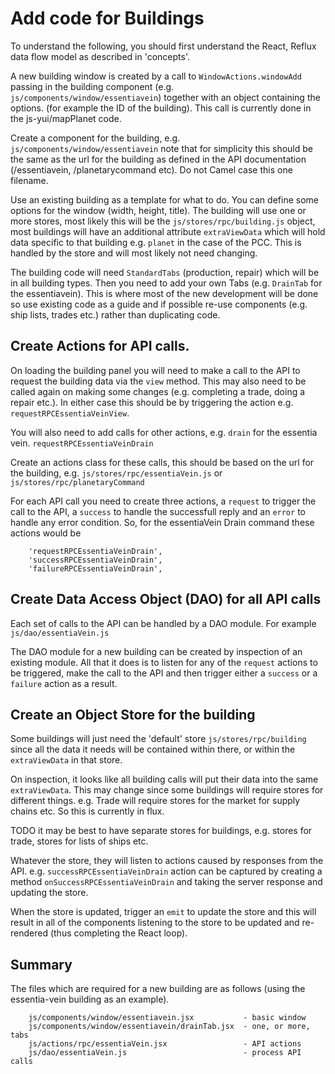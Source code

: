 # Add code for Buildings

To understand the following, you should first understand the React, Reflux data
flow model as described in 'concepts'.

A new building window is created by a call to `WindowActions.windowAdd` passing in
the building component (e.g. `js/components/window/essentiavein`) together with an
object containing the options. (for example the ID of the building). This call is 
currently done in the js-yui/mapPlanet code.

Create a component for the building, e.g. `js/components/window/essentiavein` note
that for simplicity this should be the same as the url for the building as defined
in the API documentation (/essentiavein, /planetarycommand etc). Do not Camel case
this one filename.

Use an existing building as a template for what to do. You can define some options
for the window (width, height, title).  The building will use one or more stores, 
most likely this will be the `js/stores/rpc/building.js` object, most buildings will 
have an additional attribute `extraViewData` which will hold data specific to that 
building e.g. `planet` in the case of the PCC. This is handled by the store and 
will most likely not need changing.

The building code will need `StandardTabs` (production, repair) which will be in 
all building types. Then you need to add your own Tabs (e.g. `DrainTab` for the
essentiavein). This is where most of the new development will be done so use
existing code as a guide and if possible re-use components (e.g. ship lists, trades
etc.) rather than duplicating code.

## Create Actions for API calls.

On loading the building panel you will need to make a call to the API to request
the building data via the `view` method. This may also need to be called again on
making some changes (e.g. completing a trade, doing a repair etc.). In either case
this should be by triggering the action e.g. `requestRPCEssentiaVeinView`.

You will also need to add calls for other actions, e.g. `drain` for the essentia 
vein. `requestRPCEssentiaVeinDrain`

Create an actions class for these calls, this should be based on the url for the
building, e.g. `js/stores/rpc/essentiaVein.js` or `js/stores/rpc/planetaryCommand`

For each API call you need to create three actions, a `request` to trigger the 
call to the API, a `success` to handle the successfull reply and an `error` to 
handle any error condition. So, for the essentiaVein Drain command these actions
would be

```
    'requestRPCEssentiaVeinDrain',
    'successRPCEssentiaVeinDrain',
    'failureRPCEssentiaVeinDrain',
```

## Create Data Access Object (DAO) for all API calls

Each set of calls to the API can be handled by a DAO module. For example 
`js/dao/essentiaVein.js`

The DAO module for a new building can be created by inspection of an existing
module. All that it does is to listen for any of the `request` actions to be
triggered, make the call to the API and then trigger either a `success` or a
`failure` action as a result.

## Create an Object Store for the building

Some buildings will just need the 'default' store `js/stores/rpc/building`
since all the data it needs will be contained within there, or within the
`extraViewData` in that store.

On inspection, it looks like all building calls will put their data into the
same `extraViewData`. This may change since some buildings will require
stores for different things. e.g. Trade will require stores for the market
for supply chains etc. So this is currently in flux.

TODO it may be best to have separate stores for buildings, e.g. stores for
trade, stores for lists of ships etc.

Whatever the store, they will listen to actions caused by responses from the
API. e.g. `successRPCEssentiaVeinDrain` action can be captured by creating a
method `onSuccessRPCEssentiaVeinDrain` and taking the server response and
updating the store.

When the store is updated, trigger an `emit` to update the store and this
will result in all of the components listening to the store to be updated
and re-rendered (thus completing the React loop).

## Summary

The files which are required for a new building are as follows (using the
essentia-vein building as an example).

```
    js/components/window/essentiavein.jsx           - basic window
    js/components/window/essentiavein/drainTab.jsx  - one, or more, tabs
    js/actions/rpc/essentiaVein.jsx                 - API actions
    js/dao/essentiaVein.js                          - process API calls
```


